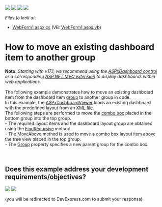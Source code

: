 <!-- default badges list -->
![](https://img.shields.io/endpoint?url=https://codecentral.devexpress.com/api/v1/VersionRange/128580295/14.2.3%2B)
[![](https://img.shields.io/badge/Open_in_DevExpress_Support_Center-FF7200?style=flat-square&logo=DevExpress&logoColor=white)](https://supportcenter.devexpress.com/ticket/details/T207077)
[![](https://img.shields.io/badge/📖_How_to_use_DevExpress_Examples-e9f6fc?style=flat-square)](https://docs.devexpress.com/GeneralInformation/403183)
[![](https://img.shields.io/badge/💬_Leave_Feedback-feecdd?style=flat-square)](#does-this-example-address-your-development-requirementsobjectives)
<!-- default badges end -->
<!-- default file list -->
*Files to look at*:

* [WebForm1.aspx.cs](./CS/Dashboard_MoveItemFromGroupToGroup/WebForm1.aspx.cs) (VB: [WebForm1.aspx.vb](./VB/Dashboard_MoveItemFromGroupToGroup/WebForm1.aspx.vb))
<!-- default file list end -->
# How to move an existing dashboard item to another group


<strong>Note:</strong> <em>Starting with v17.1, we recommend using the <a href="https://documentation.devexpress.com/Dashboard/CustomDocument16976.aspx">ASPxDashboard control</a> or a corresponding <a href="https://documentation.devexpress.com/Dashboard/CustomDocument16977.aspx">ASP.NET MVC extension</a> to display dashboards within web applications.</em><br><br>The following example demonstrates how to move an existing dashboard item from the dashboard item <a href="http://documentation.devexpress.com/#Dashboard/CustomDocument17586">group</a> to another group in code.<br>In this example, the <a href="http://documentation.devexpress.com/#Dashboard/clsDevExpressDashboardWebASPxDashboardViewertopic">ASPxDashboardViewer</a> loads an existing dashboard with the predefined layout from an <a href="http://documentation.devexpress.com/#Dashboard/CustomDocument15405">XML file</a>. <br>The following steps are performed to move the <a href="http://documentation.devexpress.com/#Dashboard/CustomDocument17659">combo box</a> placed in the bottom group into the top group.<br>- The required layout items and the dashboard layout group are obtained using the <a href="http://documentation.devexpress.com/#Dashboard/DevExpressDashboardCommonDashboardLayoutGroup_FindRecursivetopic">FindRecursive</a> method.<br>- The <a href="http://documentation.devexpress.com/#Dashboard/DevExpressDashboardCommonDashboardLayoutNode_MoveAbovetopic">MoveAbove</a> method is used to move a combo box layout item above the tree view placed in the top group.<br>- The <a href="http://documentation.devexpress.com/#Dashboard/DevExpressDashboardCommonDashboardItem_Grouptopic">Group</a> property specifies a new parent group for the combo box.

<br/>


<!-- feedback -->
## Does this example address your development requirements/objectives?

[<img src="https://www.devexpress.com/support/examples/i/yes-button.svg"/>](https://www.devexpress.com/support/examples/survey.xml?utm_source=github&utm_campaign=how-to-move-an-existing-dashboard-item-to-another-group-t207077&~~~was_helpful=yes) [<img src="https://www.devexpress.com/support/examples/i/no-button.svg"/>](https://www.devexpress.com/support/examples/survey.xml?utm_source=github&utm_campaign=how-to-move-an-existing-dashboard-item-to-another-group-t207077&~~~was_helpful=no)

(you will be redirected to DevExpress.com to submit your response)
<!-- feedback end -->
